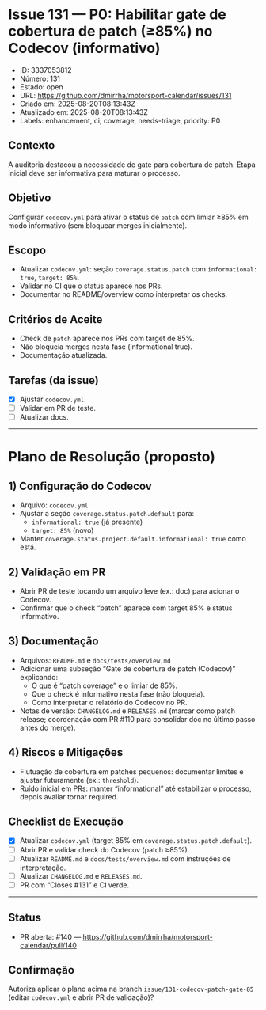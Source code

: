 # Issue 131 — P0: Habilitar gate de cobertura de patch (≥85%) no Codecov (informativo)

- ID: 3337053812
- Número: 131
- Estado: open
- URL: https://github.com/dmirrha/motorsport-calendar/issues/131
- Criado em: 2025-08-20T08:13:43Z
- Atualizado em: 2025-08-20T08:13:43Z
- Labels: enhancement, ci, coverage, needs-triage, priority: P0

## Contexto
A auditoria destacou a necessidade de gate para cobertura de patch. Etapa inicial deve ser informativa para maturar o processo.

## Objetivo
Configurar `codecov.yml` para ativar o status de `patch` com limiar ≥85% em modo informativo (sem bloquear merges inicialmente).

## Escopo
- Atualizar `codecov.yml`: seção `coverage.status.patch` com `informational: true`, `target: 85%`.
- Validar no CI que o status aparece nos PRs.
- Documentar no README/overview como interpretar os checks.

## Critérios de Aceite
- Check de `patch` aparece nos PRs com target de 85%.
- Não bloqueia merges nesta fase (informational true).
- Documentação atualizada.

## Tarefas (da issue)
- [x] Ajustar `codecov.yml`.
- [ ] Validar em PR de teste.
- [ ] Atualizar docs.

---

# Plano de Resolução (proposto)

## 1) Configuração do Codecov
- Arquivo: `codecov.yml`
- Ajustar a seção `coverage.status.patch.default` para:
  - `informational: true` (já presente)
  - `target: 85%` (novo)
- Manter `coverage.status.project.default.informational: true` como está.

## 2) Validação em PR
- Abrir PR de teste tocando um arquivo leve (ex.: doc) para acionar o Codecov.
- Confirmar que o check “patch” aparece com target 85% e status informativo.

## 3) Documentação
- Arquivos: `README.md` e `docs/tests/overview.md`
- Adicionar uma subseção “Gate de cobertura de patch (Codecov)” explicando:
  - O que é “patch coverage” e o limiar de 85%.
  - Que o check é informativo nesta fase (não bloqueia).
  - Como interpretar o relatório do Codecov no PR.
- Notas de versão: `CHANGELOG.md` e `RELEASES.md` (marcar como patch release; coordenação com PR #110 para consolidar doc no último passo antes do merge).

## 4) Riscos e Mitigações
- Flutuação de cobertura em patches pequenos: documentar limites e ajustar futuramente (ex.: `threshold`).
- Ruído inicial em PRs: manter “informational” até estabilizar o processo, depois avaliar tornar required.

## Checklist de Execução
- [x] Atualizar `codecov.yml` (target 85% em `coverage.status.patch.default`).
- [ ] Abrir PR e validar check do Codecov (patch ≥85%).
- [ ] Atualizar `README.md` e `docs/tests/overview.md` com instruções de interpretação.
- [ ] Atualizar `CHANGELOG.md` e `RELEASES.md`.
- [ ] PR com “Closes #131” e CI verde.

---

## Status
- PR aberta: #140 — https://github.com/dmirrha/motorsport-calendar/pull/140

## Confirmação
Autoriza aplicar o plano acima na branch `issue/131-codecov-patch-gate-85` (editar `codecov.yml` e abrir PR de validação)?

